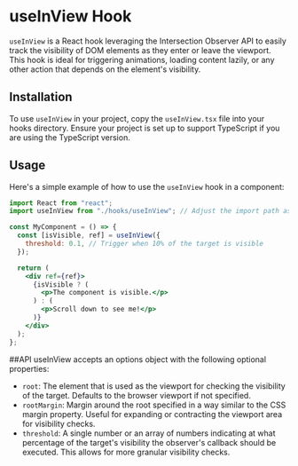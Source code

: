 # useInView Hook

`useInView` is a React hook leveraging the Intersection Observer API to easily track the visibility of DOM elements as they enter or leave the viewport. This hook is ideal for triggering animations, loading content lazily, or any other action that depends on the element's visibility.

## Installation

To use `useInView` in your project, copy the `useInView.tsx` file into your hooks directory. Ensure your project is set up to support TypeScript if you are using the TypeScript version.

## Usage

Here's a simple example of how to use the `useInView` hook in a component:

```jsx
import React from "react";
import useInView from "./hooks/useInView"; // Adjust the import path as necessary

const MyComponent = () => {
  const [isVisible, ref] = useInView({
    threshold: 0.1, // Trigger when 10% of the target is visible
  });

  return (
    <div ref={ref}>
      {isVisible ? (
        <p>The component is visible.</p>
      ) : (
        <p>Scroll down to see me!</p>
      )}
    </div>
  );
};
```

##API
useInView accepts an options object with the following optional properties:

- `root`: The element that is used as the viewport for checking the visibility of the target. Defaults to the browser viewport if not specified.
- `rootMargin`: Margin around the root specified in a way similar to the CSS margin property. Useful for expanding or contracting the viewport area for visibility checks.
- `threshold`: A single number or an array of numbers indicating at what percentage of the target's visibility the observer's callback should be executed. This allows for more granular visibility checks.
